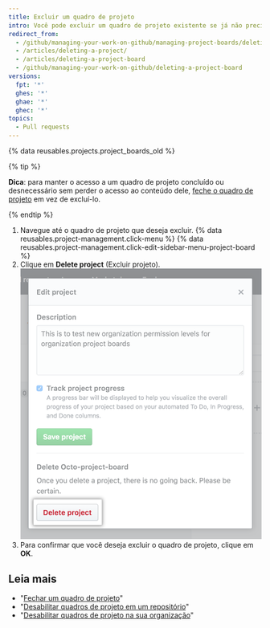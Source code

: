```yaml
---
title: Excluir um quadro de projeto
intro: Você pode excluir um quadro de projeto existente se já não precisa mais ter acesso ao conteúdo dele.
redirect_from:
  - /github/managing-your-work-on-github/managing-project-boards/deleting-a-project-board
  - /articles/deleting-a-project/
  - /articles/deleting-a-project-board
  - /github/managing-your-work-on-github/deleting-a-project-board
versions:
  fpt: '*'
  ghes: '*'
  ghae: '*'
  ghec: '*'
topics:
  - Pull requests
---
```


{% data reusables.projects.project_boards_old %}

{% tip %}

**Dica**: para manter o acesso a um quadro de projeto concluído ou desnecessário sem perder o acesso ao conteúdo dele, [feche o quadro de projeto](/articles/closing-a-project-board) em vez de excluí-lo.

{% endtip %}

1. Navegue até o quadro de projeto que deseja excluir.
{% data reusables.project-management.click-menu %}
{% data reusables.project-management.click-edit-sidebar-menu-project-board %}
4. Clique em **Delete project** (Excluir projeto). ![Botão Delete project (Excluir projeto)](/assets/images/help/projects/delete-project-button.png)
5. Para confirmar que você deseja excluir o quadro de projeto, clique em **OK**.

## Leia mais

- "[Fechar um quadro de projeto](/articles/closing-a-project-board)"
- "[Desabilitar quadros de projeto em um repositório](/articles/disabling-project-boards-in-a-repository)"
- "[Desabilitar quadros de projeto na sua organização](/articles/disabling-project-boards-in-your-organization)"
